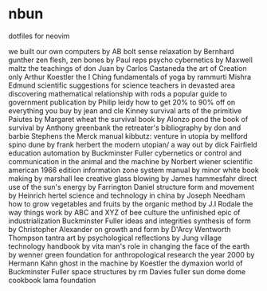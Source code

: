 # nbun
dotfiles for neovim


we built our own computers by  AB bolt
sense relaxation by Bernhard gunther
zen flesh, zen bones by Paul reps
psycho cybernetics by Maxwell maltz
the teachings of don Juan by Carlos Castaneda
the art of Creation only Arthur Koestler
the I Ching 
fundamentals of yoga by rammurti Mishra 
Edmund scientific
suggestions for science teachers in devasted area 
discovering mathematical relationship with rods 
a popular guide to government publication by Philip leidy
how to get 20% to 90% off on everything you buy by jean and cle Kinney 
survival arts of the primitive Paiutes by Margaret wheat
the survival book by Alonzo pond 
the book of survival by Anthony greenbank
the retreater's bibliography by don and barbie Stephens 
the Merck manual
kibbutz: venture in utopia by mellford spino
dune by frank herbert
the modern utopian/ a way out by dick Fairfield 
education automation by Buckminster Fuller 
cybernetics or control and communication in the animal and the machine by Norbert wiener 
scientific american 1966 edition information 
zone system manual by minor white
book making by marshall lee
creative glass blowing by James hammesfahr
direct use of the sun's energy by Farrington Daniel
structure form and movement by Heinrich hertel
science and technology in china by Joseph Needham 
how to grow vegetables and fruits by the organic method by J.I Rodale
the way things work by 
ABC and XYZ of bee culture 
the unfinished epic of industrialization 
Buckminster Fuller ideas and integrities 
synthesis of form by Christopher Alexander
on growth and form by D'Arcy Wentworth Thompson 
tantra art by 
psychological reflections by Jung 
village technology handbook by vita
man's role in changing the face of the earth by wenner green foundation for anthropological research 
the year 2000 by Hermann Kahn
ghost in the machine by Koestler
the dymaxion world of Buckminster Fuller
space structures by rm Davies
fuller sun dome
dome cookbook lama foundation